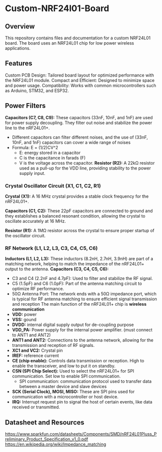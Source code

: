 # Custom-NRF24l01-Board
## Overview
This repository contains files and documentation for a custom NRF24L01 board.  The board uses an NRF24L01 chip for low power wireless applications.

## Features
Custom PCB Design: Tailored board layout for optimized performance with the NRF24L01 module.
Compact and Efficient: Designed to minimize space and power usage.
Compatibility: Works with common microcontrollers such as Arduino, STM32, and ESP32.

## Power Filters
**Capacitors (C7, C8, C9):** These capacitors (33nF, 10nF, and 1nF) are used for power supply decoupling. They filter out noise and stabilize the power line to the nRF24L01+.
- Different capacitors can filter different noises, and the use of (33nF, 10nF, and 1nF) capacitors can cover a wide range of noises
- Formula: E = (1/2)CV^2
    - E: energy stored in a capacitor
    - C is the capacitance in farads (F)
    - V is the voltage across the capacitor.
**Resistor (R2):** A 22kΩ resistor used as a pull-up for the VDD line, providing stability to the power supply input.
### Crystal Oscillator Circuit (X1, C1, C2, R1)
**Crystal (X1):** A 16 MHz crystal provides a stable clock frequency for the nRF24L01+.

**Capacitors (C1, C2):** These 22pF capacitors are connected to ground and they establishes a balanced resonant condition, allowing the crystal to oscillate accurately at 16 MHz.

**Resistor (R1):** A 1MΩ resistor across the crystal to ensure proper startup of the oscillator circuit.
### RF Network (L1, L2, L3, C3, C4, C5, C6)
**Inductors (L1, L2, L3):** These inductors (8.2nH, 2.7nH, 3.9nH) are part of a matching network, helping to match the impedance of the nRF24L01+ output to the antenna.
**Capacitors (C3, C4, C5, C6):**
- C3 and C4 (2.2nF and 4.7pF): Used to filter and stabilize the RF signal.
- C5 (1.5pF) and C6 (1.0pF): Part of the antenna matching circuit to optimize RF performance.
- 50Ω Antenna Port: The network ends with a 50Ω impedance port, which is typical for RF antenna matching to ensure efficient signal transmission and reception
The main function of the nRF24L01+ chip is **wireless communication**
- **VDD:** power
- **VSS:** gound
- **DVDD:** internal digital supply output for de-coupling purpose
- **VDD_PA:** Power supply for the internal power amplifier. (must connect to ANT1 and ANT2)
- **ANT1 and ANT2:** Connections to the antenna network, allowing for the transmission and reception of RF signals.
- **XC1 and VC2:** Crystal pin
- **IREF:** reference current
- **CE (chip enable):** Controls data transmission or reception. High to enable the transceiver, and low to put it on standby.
- **CSN (SPI Chip Select):** Used to select the nRF24L01+ for SPI communication. Set low to enable SPI communication.
    - SPI communication: communication protocol used to transfer data between a master device and slave devices 
- **SCK (Serial Clock), MOSI, MISO:** These are SPI pins used for communication with a microcontroller or host device.
- **IRQ:** Interrupt request pin to signal the host of certain events, like data received or transmitted.

## Datasheet and Resources
https://www.sparkfun.com/datasheets/Components/SMD/nRF24L01Pluss_Preliminary_Product_Specification_v1_0.pdf
https://en.wikipedia.org/wiki/Impedance_matching


